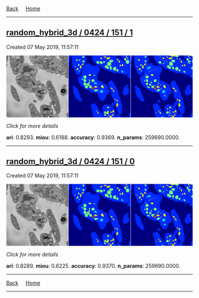 
[Back](..)&nbsp;&nbsp;&nbsp;&nbsp;&nbsp;[Home](https://leapmanlab.github.io/snapshots)

---

<div class="summary"><a href="1"><h2>random_hybrid_3d / 0424 / 151 / 1</h2></a><p>Created 07 May 2019, 11:57:11
</p><a href="1"><img src="1/media/summary.png" align="center"></a><p>
<i>Click for more details</i>
</p></div>

**ari**: 0.8293. **miou**: 0.6188. **accuracy**: 0.9369. **n_params**: 259690.0000. 

---

<div class="summary"><a href="0"><h2>random_hybrid_3d / 0424 / 151 / 0</h2></a><p>Created 07 May 2019, 11:57:11
</p><a href="0"><img src="0/media/summary.png" align="center"></a><p>
<i>Click for more details</i>
</p></div>

**ari**: 0.8289. **miou**: 0.6225. **accuracy**: 0.9370. **n_params**: 259690.0000. 

---

[Back](..)&nbsp;&nbsp;&nbsp;&nbsp;&nbsp;[Home](https://leapmanlab.github.io/snapshots)

---